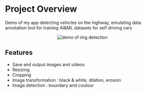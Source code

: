 

# Project Overview

Demo of my app detecting vehicles on the highway, emulating data annotation tool for training AI&ML datasets for self driving cars


<div style="text-align: center;">
<img src="https://github.com/shin101/image_recognition/blob/main/Images/Img_Detection_Demo.gif?raw=true" alt="demo of img detection"  />
</div>


## Features
- Save and output images and videos
- Resizing
- Cropping
- Image transformation : black & white, dilation, erosion
- Image detection : boundary and coutour
